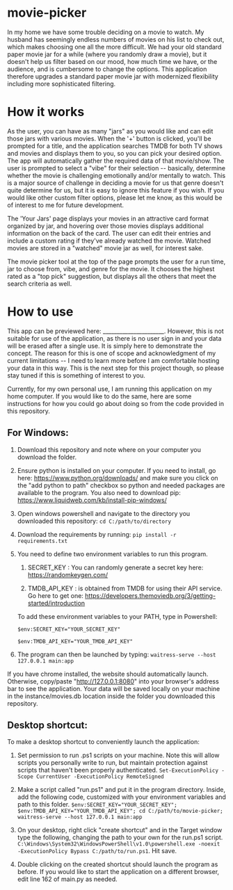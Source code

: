 # movie-picker
In my home we have some trouble deciding on a movie to watch. My husband has seemingly endless numbers of movies on his list to check out, which makes choosing one all the more difficult. We had your old standard paper movie jar for a while (where you randomly draw a movie), but it doesn't help us filter based on our mood, how much time we have, or the audience, and is cumbersome to change the options. This application therefore upgrades a standard paper movie jar with modernized flexibility including more sophisticated filtering. 

# How it works 
As the user, you can have as many "jars" as you would like and can edit those jars with various movies. When the '+' button is clicked, you'll be prompted for a title, and the application searches TMDB for both TV shows and movies and displays them to you, so you can pick your desired option. The app will automatically gather the required data of that movie/show. The user is prompted to select a "vibe" for their selection -- basically, determine whether the movie is challenging emotionally and/or mentally to watch. This is a major source of challenge in deciding a movie for us that genre doesn't quite determine for us, but it is easy to ignore this feature if you wish. If you would like other custom filter options, please let me know, as this would be of interest to me for future development. 

The 'Your Jars' page displays your movies in an attractive card format organized by jar, and hovering over those movies displays additional information on the back of the card. The user can edit their entries and include a custom rating if they've already watched the movie. Watched movies are stored in a "watched" movie jar as well, for interest sake. 

The movie picker tool at the top of the page prompts the user for a run time, jar to choose from, vibe, and genre for the movie. It chooses the highest rated as a "top pick" suggestion, but displays all the others that meet the search criteria as well.  


# How to use
This app can be previewed here: ______________________.
However, this is not suitable for use of the application, as there is no user sign in and your data will be erased after a single use. It is simply here to demonstrate the concept. The reason for this is one of scope and acknowledgment of my current limitations -- I need to learn more before I am comfortable hosting your data in this way. This is the next step for this project though, so please stay tuned if this is something of interest to you. 

Currently, for my own personal use, I am running this application on my home computer. If you would like to do the same, here are some instructions for how you could go about doing so from the code provided in this repository. 

## For Windows: 
1. Download this repository and note where on your computer you download the folder. 

2. Ensure python is installed on your computer. If you need to install, go here: https://www.python.org/downloads/ and make sure you click on the "add python to path" checkbox so python and needed packages are available to the program. You also need to download pip: https://www.liquidweb.com/kb/install-pip-windows/ 

3. Open windows powershell and navigate to the directory you downloaded this repository: ```cd C:/path/to/directory```

4. Download the requirements by running: ```pip install -r requirements.txt```

5. You need to define two environment variables to run this program. 

      1. SECRET_KEY : You can randomly generate a secret key here: https://randomkeygen.com/
      
      2. TMDB_API_KEY : is obtained from TMDB for using their API service. Go here to get one: https://developers.themoviedb.org/3/getting-started/introduction  
      
    To add these environment variables to your PATH, type in Powershell:
   
   ``` $env:SECRET_KEY="YOUR_SECRET_KEY" ``` 
   
   ``` $env:TMDB_API_KEY="YOUR_TMDB_API_KEY" ```
   
6. The program can then be launched by typing: 
  ``` waitress-serve --host 127.0.0.1 main:app ```
  
  If you have chrome installed, the website should automatically launch. Otherwise, copy/paste "http://127.0.0.1:8080" into your browser's address bar to see the application. Your data will be saved locally on your machine in the instance/movies.db location inside the folder you downloaded this repository. 

## Desktop shortcut: 
To make a desktop shortcut to conveniently launch the application: 

1. Set permission to run .ps1 scripts on your machine. Note this will allow scripts you personally write to run, but maintain protection against scripts that haven't been properly authenticated.
```Set-ExecutionPolicy -Scope CurrentUser -ExecutionPolicy RemoteSigned```

2. Make a script called "run.ps1" and put it in the program directory. Inside, add the following code, customized with your environment variables and path to this folder. 
``` $env:SECRET_KEY="YOUR_SECRET_KEY"; $env:TMDB_API_KEY="YOUR_TMDB_API_KEY"; cd C:/path/to/movie-picker; waitress-serve --host 127.0.0.1 main:app ```

3. On your desktop, right click "create shortcut" and in the Target window type the following, changing the path to your own for the run.ps1 script. 
```C:\Windows\System32\WindowsPowerShell\v1.0\powershell.exe -noexit  -ExecutionPolicy Bypass C:/path/to/run.ps1```. Hit save. 

4.  Double clicking on the created shortcut should launch the program as before. If you would like to start the application on a different browser, edit line 162 of main.py as needed. 
